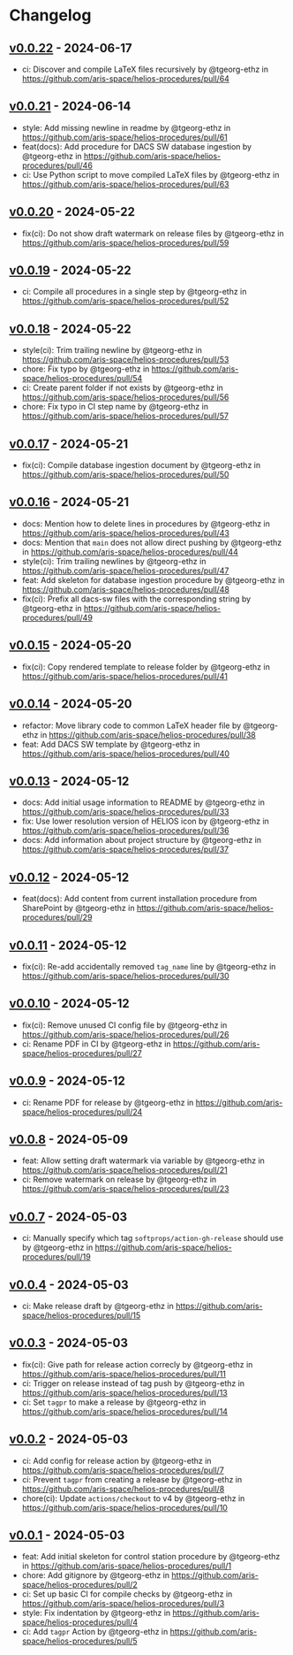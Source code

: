# Changelog

## [v0.0.22](https://github.com/aris-space/helios-procedures/compare/v0.0.21...v0.0.22) - 2024-06-17
- ci: Discover and compile LaTeX files recursively by @tgeorg-ethz in https://github.com/aris-space/helios-procedures/pull/64

## [v0.0.21](https://github.com/aris-space/helios-procedures/compare/v0.0.20...v0.0.21) - 2024-06-14
- style: Add missing newline in readme by @tgeorg-ethz in https://github.com/aris-space/helios-procedures/pull/61
- feat(docs): Add procedure for DACS SW database ingestion by @tgeorg-ethz in https://github.com/aris-space/helios-procedures/pull/46
- ci: Use Python script to move compiled LaTeX files by @tgeorg-ethz in https://github.com/aris-space/helios-procedures/pull/63

## [v0.0.20](https://github.com/aris-space/helios-procedures/compare/v0.0.19...v0.0.20) - 2024-05-22
- fix(ci): Do not show draft watermark on release files by @tgeorg-ethz in https://github.com/aris-space/helios-procedures/pull/59

## [v0.0.19](https://github.com/aris-space/helios-procedures/compare/v0.0.18...v0.0.19) - 2024-05-22
- ci: Compile all procedures in a single step by @tgeorg-ethz in https://github.com/aris-space/helios-procedures/pull/52

## [v0.0.18](https://github.com/aris-space/helios-procedures/compare/v0.0.17...v0.0.18) - 2024-05-22
- style(ci): Trim trailing newline by @tgeorg-ethz in https://github.com/aris-space/helios-procedures/pull/53
- chore: Fix typo by @tgeorg-ethz in https://github.com/aris-space/helios-procedures/pull/54
- ci: Create parent folder if not exists by @tgeorg-ethz in https://github.com/aris-space/helios-procedures/pull/56
- chore: Fix typo in CI step name by @tgeorg-ethz in https://github.com/aris-space/helios-procedures/pull/57

## [v0.0.17](https://github.com/aris-space/helios-procedures/compare/v0.0.16...v0.0.17) - 2024-05-21
- fix(ci): Compile database ingestion document by @tgeorg-ethz in https://github.com/aris-space/helios-procedures/pull/50

## [v0.0.16](https://github.com/aris-space/helios-procedures/compare/v0.0.15...v0.0.16) - 2024-05-21
- docs: Mention how to delete lines in procedures by @tgeorg-ethz in https://github.com/aris-space/helios-procedures/pull/43
- docs: Mention that `main` does not allow direct pushing by @tgeorg-ethz in https://github.com/aris-space/helios-procedures/pull/44
- style(ci): Trim trailing newlines by @tgeorg-ethz in https://github.com/aris-space/helios-procedures/pull/47
- feat: Add skeleton for database ingestion procedure by @tgeorg-ethz in https://github.com/aris-space/helios-procedures/pull/48
- fix(ci): Prefix all dacs-sw files with the corresponding string by @tgeorg-ethz in https://github.com/aris-space/helios-procedures/pull/49

## [v0.0.15](https://github.com/aris-space/helios-procedures/compare/v0.0.14...v0.0.15) - 2024-05-20
- fix(ci): Copy rendered template to release folder by @tgeorg-ethz in https://github.com/aris-space/helios-procedures/pull/41

## [v0.0.14](https://github.com/aris-space/helios-procedures/compare/v0.0.13...v0.0.14) - 2024-05-20
- refactor: Move library code to common LaTeX header file by @tgeorg-ethz in https://github.com/aris-space/helios-procedures/pull/38
- feat: Add DACS SW template by @tgeorg-ethz in https://github.com/aris-space/helios-procedures/pull/40

## [v0.0.13](https://github.com/aris-space/helios-procedures/compare/v0.0.12...v0.0.13) - 2024-05-12
- docs: Add initial usage information to README by @tgeorg-ethz in https://github.com/aris-space/helios-procedures/pull/33
- fix: Use lower resolution version of HELIOS icon by @tgeorg-ethz in https://github.com/aris-space/helios-procedures/pull/36
- docs: Add information about project structure by @tgeorg-ethz in https://github.com/aris-space/helios-procedures/pull/37

## [v0.0.12](https://github.com/aris-space/helios-procedures/compare/v0.0.11...v0.0.12) - 2024-05-12
- feat(docs): Add content from current installation procedure from SharePoint by @tgeorg-ethz in https://github.com/aris-space/helios-procedures/pull/29

## [v0.0.11](https://github.com/aris-space/helios-procedures/compare/v0.0.10...v0.0.11) - 2024-05-12
- fix(ci): Re-add accidentally removed `tag_name` line by @tgeorg-ethz in https://github.com/aris-space/helios-procedures/pull/30

## [v0.0.10](https://github.com/aris-space/helios-procedures/compare/v0.0.9...v0.0.10) - 2024-05-12
- fix(ci): Remove unused CI config file by @tgeorg-ethz in https://github.com/aris-space/helios-procedures/pull/26
- ci: Rename PDF in CI by @tgeorg-ethz in https://github.com/aris-space/helios-procedures/pull/27

## [v0.0.9](https://github.com/aris-space/helios-procedures/compare/v0.0.8...v0.0.9) - 2024-05-12
- ci: Rename PDF for release by @tgeorg-ethz in https://github.com/aris-space/helios-procedures/pull/24

## [v0.0.8](https://github.com/aris-space/helios-procedures/compare/v0.0.7...v0.0.8) - 2024-05-09
- feat: Allow setting draft watermark via variable by @tgeorg-ethz in https://github.com/aris-space/helios-procedures/pull/21
- ci: Remove watermark on release by @tgeorg-ethz in https://github.com/aris-space/helios-procedures/pull/23

## [v0.0.7](https://github.com/aris-space/helios-procedures/compare/v0.0.6...v0.0.7) - 2024-05-03
- ci: Manually specify which tag `softprops/action-gh-release` should use by @tgeorg-ethz in https://github.com/aris-space/helios-procedures/pull/19

## [v0.0.4](https://github.com/aris-space/helios-procedures/compare/v0.0.3...v0.0.4) - 2024-05-03
- ci: Make release draft by @tgeorg-ethz in https://github.com/aris-space/helios-procedures/pull/15

## [v0.0.3](https://github.com/aris-space/helios-procedures/compare/v0.0.2...v0.0.3) - 2024-05-03
- fix(ci): Give path for release action correcly by @tgeorg-ethz in https://github.com/aris-space/helios-procedures/pull/11
- ci: Trigger on release instead of tag push by @tgeorg-ethz in https://github.com/aris-space/helios-procedures/pull/13
- ci: Set `tagpr` to make a release by @tgeorg-ethz in https://github.com/aris-space/helios-procedures/pull/14

## [v0.0.2](https://github.com/aris-space/helios-procedures/compare/v0.0.1...v0.0.2) - 2024-05-03
- ci: Add config for release action by @tgeorg-ethz in https://github.com/aris-space/helios-procedures/pull/7
- ci: Prevent `tagpr` from creating a release by @tgeorg-ethz in https://github.com/aris-space/helios-procedures/pull/8
- chore(ci): Update `actions/checkout` to v4 by @tgeorg-ethz in https://github.com/aris-space/helios-procedures/pull/10

## [v0.0.1](https://github.com/aris-space/helios-procedures/commits/v0.0.1) - 2024-05-03
- feat: Add initial skeleton for control station procedure by @tgeorg-ethz in https://github.com/aris-space/helios-procedures/pull/1
- chore: Add gitignore by @tgeorg-ethz in https://github.com/aris-space/helios-procedures/pull/2
- ci: Set up basic CI for compile checks by @tgeorg-ethz in https://github.com/aris-space/helios-procedures/pull/3
- style: Fix indentation by @tgeorg-ethz in https://github.com/aris-space/helios-procedures/pull/4
- ci: Add `tagpr` Action by @tgeorg-ethz in https://github.com/aris-space/helios-procedures/pull/5
